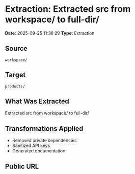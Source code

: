 # Extraction: Extracted src from workspace/ to full-dir/

**Date**: 2025-09-25 11:36:29
**Type**: Extraction

## Source
`workspace/`

## Target
`products/`

## What Was Extracted
Extracted src from workspace/ to full-dir/

## Transformations Applied
- Removed private dependencies
- Sanitized API keys
- Generated documentation

## Public URL

